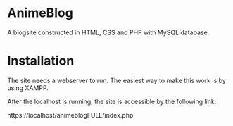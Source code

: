 # AnimeBlog
A blogsite constructed in HTML, CSS and PHP with MySQL database.

# Installation

The site needs a webserver to run. The easiest way to make this work is by using XAMPP.

After the localhost is running, the site is accessible by the following link:

https://localhost/animeblogFULL/index.php
